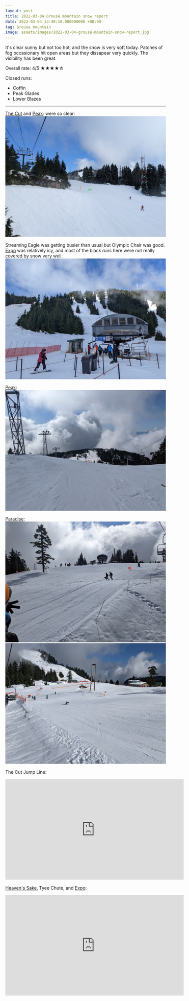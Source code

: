 ```yaml
---
layout: post
title: 2022-03-04 Grouse mountain snow report
date: 2022-03-04 13:40:10.000000000 +00:00
tag: Grouse mountain
image: assets/images/2022-03-04-grouse-mountain-snow-report.jpg
---
```


It's clear sunny but not too hot, and the snow is very soft today. Patches of fog occasionary hit open areas but they dissapear very quickly. The visibility has been great.

Overall rate: 4/5 ★★★★☆

Closed runs:

* Coffin
* Peak Glades
* Lower Blazes

---

[The Cut](https://vancouversnowboarding.ca/grouse/the-cut/) and [Peak](https://vancouversnowboarding.ca/grouse/peak/): were so clear:
![2022-03-04](/assets/images/2022-03-04-clear-the-cut-and-peak.jpg)

Streaming Eagle was getting busier than usual but Olympic Chair was good. [Expo](https://vancouversnowboarding.ca/grouse/expo/) was relatively icy, and most of the black runs here were not really covered by snow very well.
![2022-03-04](/assets/images/2022-03-04-olympic-chair.jpg)

[Peak](https://vancouversnowboarding.ca/grouse/peak/):
![2022-03-04](/assets/images/2022-03-04-peak.jpg)

[Paradise](https://vancouversnowboarding.ca/grouse/paradise/):
![2022-03-04](/assets/images/2022-03-04-paradise1.jpg)
![2022-03-04](/assets/images/2022-03-04-paradise2.jpg)

The Cut Jump Line:
<iframe width="560" height="315" src="https://www.youtube.com/embed/GeLFxZzGK00" title="YouTube video player" frameborder="0" allow="accelerometer; autoplay; clipboard-write; encrypted-media; gyroscope; picture-in-picture" allowfullscreen></iframe>

[Heaven's Sake](https://vancouversnowboarding.ca/heavens-sake/), Tyee Chute, and [Expo](https://vancouversnowboarding.ca/grouse/expo/):
<iframe width="560" height="315" src="https://www.youtube.com/embed/qhxPN0CJ1iA" title="YouTube video player" frameborder="0" allow="accelerometer; autoplay; clipboard-write; encrypted-media; gyroscope; picture-in-picture" allowfullscreen></iframe>
